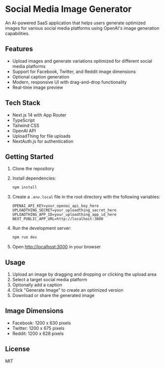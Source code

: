 # Social Media Image Generator

An AI-powered SaaS application that helps users generate optimized images for various social media platforms using OpenAI's image generation capabilities.

## Features

- Upload images and generate variations optimized for different social media platforms
- Support for Facebook, Twitter, and Reddit image dimensions
- Optional caption generation
- Modern, responsive UI with drag-and-drop functionality
- Real-time image preview

## Tech Stack

- Next.js 14 with App Router
- TypeScript
- Tailwind CSS
- OpenAI API
- UploadThing for file uploads
- NextAuth.js for authentication

## Getting Started

1. Clone the repository
2. Install dependencies:
   ```bash
   npm install
   ```

3. Create a `.env.local` file in the root directory with the following variables:
   ```
   OPENAI_API_KEY=your_openai_api_key_here
   UPLOADTHING_SECRET=your_uploadthing_secret_here
   UPLOADTHING_APP_ID=your_uploadthing_app_id_here
   NEXT_PUBLIC_APP_URL=http://localhost:3000
   ```

4. Run the development server:
   ```bash
   npm run dev
   ```

5. Open [http://localhost:3000](http://localhost:3000) in your browser

## Usage

1. Upload an image by dragging and dropping or clicking the upload area
2. Select a target social media platform
3. Optionally add a caption
4. Click "Generate Image" to create an optimized version
5. Download or share the generated image

## Image Dimensions

- Facebook: 1200 x 630 pixels
- Twitter: 1200 x 675 pixels
- Reddit: 1200 x 628 pixels

## License

MIT

